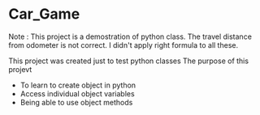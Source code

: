 # Car_Game
Note : This project is a demostration of python class. The travel distance from odometer is not correct. I didn't apply right formula to all these. 

This project was created just to test python classes
The purpose of this projevt
- To learn to create object in python
-  Access individual object variables
-  Being able to use object methods
